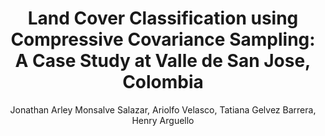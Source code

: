 ---
paperId: 66
author: Jonathan Arley Monsalve Salazar, Ariolfo Velasco, Tatiana Gelvez Barrera, Henry Arguello
publicationauthor: Monsalve Salazar, J. A. et al.
title: "Land Cover Classification using Compressive Covariance Sampling: A Case Study at Valle de San Jose, Colombia"
pdf: Jonathan_Monsalve.pdf
poster: Jonathan_Monsalve.png
alt: --
type: Poster
topic: Photogrammetry and remote sensing
subtopic: Computational Imaging
link: https://research.latinxinai.org/papers/cvpr/2023/pdf/Jonathan_Monsalve.pdf
conference: cvpr
year: 2023
tags: cvpr-2023-ea-pp
location: Vancouver, Canada
---